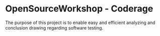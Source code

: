 # OpenSourceWorkshop - Coderage
The purpose of this project is to enable easy and efficient analyzing and conclusion drawing regarding software testing.

